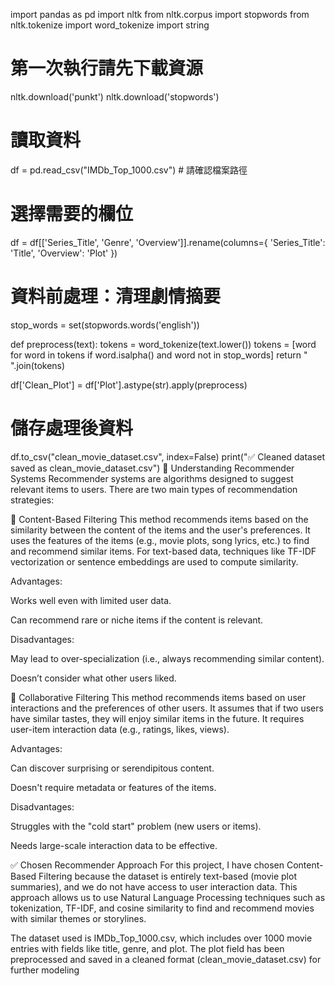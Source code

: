 import pandas as pd
import nltk
from nltk.corpus import stopwords
from nltk.tokenize import word_tokenize
import string

# 第一次執行請先下載資源
nltk.download('punkt')
nltk.download('stopwords')

# 讀取資料
df = pd.read_csv("IMDb_Top_1000.csv")  # 請確認檔案路徑

# 選擇需要的欄位
df = df[['Series_Title', 'Genre', 'Overview']].rename(columns={
    'Series_Title': 'Title',
    'Overview': 'Plot'
})

# 資料前處理：清理劇情摘要
stop_words = set(stopwords.words('english'))

def preprocess(text):
    tokens = word_tokenize(text.lower())
    tokens = [word for word in tokens if word.isalpha() and word not in stop_words]
    return " ".join(tokens)

df['Clean_Plot'] = df['Plot'].astype(str).apply(preprocess)

# 儲存處理後資料
df.to_csv("clean_movie_dataset.csv", index=False)
print("✅ Cleaned dataset saved as clean_movie_dataset.csv")
🧠 Understanding Recommender Systems
Recommender systems are algorithms designed to suggest relevant items to users. There are two main types of recommendation strategies:

🔹 Content-Based Filtering
This method recommends items based on the similarity between the content of the items and the user's preferences. It uses the features of the items (e.g., movie plots, song lyrics, etc.) to find and recommend similar items. For text-based data, techniques like TF-IDF vectorization or sentence embeddings are used to compute similarity.

Advantages:

Works well even with limited user data.

Can recommend rare or niche items if the content is relevant.

Disadvantages:

May lead to over-specialization (i.e., always recommending similar content).

Doesn’t consider what other users liked.

🔸 Collaborative Filtering
This method recommends items based on user interactions and the preferences of other users. It assumes that if two users have similar tastes, they will enjoy similar items in the future. It requires user-item interaction data (e.g., ratings, likes, views).

Advantages:

Can discover surprising or serendipitous content.

Doesn't require metadata or features of the items.

Disadvantages:

Struggles with the "cold start" problem (new users or items).

Needs large-scale interaction data to be effective.

✅ Chosen Recommender Approach
For this project, I have chosen Content-Based Filtering because the dataset is entirely text-based (movie plot summaries), and we do not have access to user interaction data. This approach allows us to use Natural Language Processing techniques such as tokenization, TF-IDF, and cosine similarity to find and recommend movies with similar themes or storylines.

The dataset used is IMDb_Top_1000.csv, which includes over 1000 movie entries with fields like title, genre, and plot. The plot field has been preprocessed and saved in a cleaned format (clean_movie_dataset.csv) for further modeling

